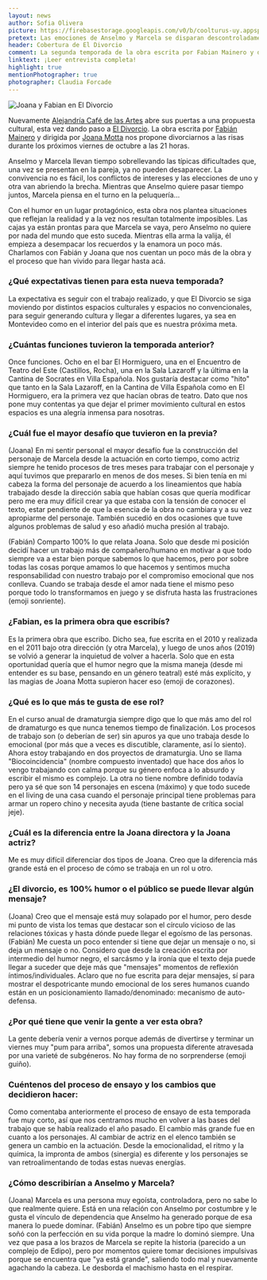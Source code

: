 ```yaml
---
layout: news
author: Sofia Olivera
picture: https://firebasestorage.googleapis.com/v0/b/coolturus-uy.appspot.com/o/news%2Fportadaeldivorciojpg.jpg?alt=media&token=09ae99a9-d6d4-4aca-af4f-cbb0bd520334
pretext: Las emociones de Anselmo y Marcela se disparan descontroladamente cuando ella decide poner fin a su matrimonio de una manera inesperada. Esta pequeña pieza teatral basada en el humor negro trata de dejarnos un mensaje que hasta el día de hoy la humanidad no ha podido descifrar.
header: Cobertura de El Divorcio
comment: La segunda temporada de la obra escrita por Fabian Mainero y dirigida por Joana Motta se reestrenó el pasado viernes y tendrá 3 funciones más los próximos viernes de octubre.
linktext: ¡Leer entrevista completa! 
highlight: true
mentionPhotographer: true
photographer: Claudia Forcade 
---
```

<div class="image-box">
<img src="https://firebasestorage.googleapis.com/v0/b/coolturus-uy.appspot.com/o/news%2Fnoticiaeldivorciojpg.jpg?alt=media&token=ddbc3ee2-a635-4c72-be79-b5326213f12c" alt="Joana y Fabian en El Divorcio"></div>

Nuevamente [Alejandría Café de las Artes](https://www.instagram.com/alejandriauy/) abre sus puertas a una propuesta cultural, esta vez dando paso a [El Divorcio](https://www.instagram.com/eldivorciouy/). La obra escrita por [Fabián Mainero](https://www.instagram.com/fabianmainerouy/) y dirigida por [Joana Motta](https://www.instagram.com/joa_motta/) nos propone divorciarnos a las risas durante los próximos viernes de octubre a las 21 horas.

Anselmo y Marcela llevan tiempo sobrellevando las típicas dificultades que, una vez se presentan en la pareja, ya no pueden desaparecer. La convivencia no es fácil, los conflictos de intereses y las elecciones de uno y otra van abriendo la brecha. Mientras que Anselmo quiere pasar tiempo juntos, Marcela piensa en el turno en la peluquería… 

Con el humor en un lugar protagónico, esta obra nos plantea situaciones que reflejan la realidad y a la vez nos resultan totalmente imposibles. Las cajas ya están prontas para que Marcela se vaya, pero Anselmo no quiere por nada del mundo que esto suceda. Mientras ella arma la valija, él empieza a desempacar los recuerdos y la enamora un poco más. Charlamos con Fabián y Joana que nos cuentan un poco más de la obra y el proceso que han vivido para llegar hasta acá.

### ¿Qué expectativas tienen para esta nueva temporada?
La expectativa es seguir con el trabajo realizado, y que El Divorcio se siga moviendo por distintos espacios culturales y espacios no convencionales, para seguir generando cultura y llegar a diferentes lugares, ya sea en Montevideo como en el interior del país que es nuestra próxima meta. 
 
### ¿Cuántas funciones tuvieron la temporada anterior?
Once funciones. Ocho en el bar El Hormiguero, una en el Encuentro de Teatro del Este  (Castillos, Rocha), una en la Sala Lazaroff y la última en la Cantina de Socrates en Villa Española. Nos gustaría destacar como "hito" que tanto en la Sala Lazaroff, en la Cantina de Villa Española como en El Hormiguero, era la primera vez que hacían obras de teatro. Dato que nos pone muy contentas ya que dejar el primer movimiento cultural en estos espacios es una alegría inmensa para nosotras.
 
### ¿Cuál fue el mayor desafío que tuvieron en la previa?
 
(Joana) En mi sentir personal el mayor desafío fue la construcción del personaje de Marcela desde la actuación en corto tiempo, como actriz siempre he tenido procesos de tres meses para trabajar con el personaje y aquí tuvimos que prepararlo en menos de dos meses. Si bien tenía en mi cabeza la forma del personaje de acuerdo a los lineamientos que había trabajado desde la dirección sabía que habían cosas que quería modificar pero me era muy difícil crear ya que estaba con la tensión de conocer el texto, estar pendiente de que la esencia de la obra no cambiara y a su vez apropiarme del personaje. También sucedió en dos ocasiones que tuve algunos problemas de salud y eso añadió mucha presión al trabajo. 
 
(Fabián) Comparto 100% lo que relata Joana. Solo que desde mi posición decidí hacer un trabajo más de compañero/humano en motivar a que todo siempre va a estar bien porque sabemos lo que hacemos, pero por sobre todas las cosas porque amamos lo que hacemos y sentimos mucha responsabilidad con nuestro trabajo por el compromiso emocional que nos conlleva. Cuando se trabaja desde el amor nada tiene el mismo peso porque todo lo transformamos en juego y se disfruta hasta las frustraciones (emoji sonriente).
### ¿Fabian, es la primera obra que escribís?
Es la primera obra que escribo. Dicho sea, fue escrita en el 2010 y realizada en el 2011 bajo otra dirección (y otra Marcela), y luego de unos años (2019) se volvió a generar la inquietud de volver a hacerla. Solo que en esta oportunidad quería que el humor negro que la misma maneja (desde mi entender es su base, pensando en un género teatral) esté más explícito, y las magias de Joana Motta supieron hacer eso (emoji de corazones). 
### ¿Qué es lo que más te gusta de ese rol?
En el curso anual de dramaturgia siempre digo que lo que más amo del rol de dramaturgo es que nunca tenemos tiempo de finalización. Los procesos de trabajo son (o deberían de ser) sin apuros ya que uno trabaja desde lo emocional (por más que a veces es discutible, claramente, así lo siento). Ahora estoy trabajando en dos proyectos de dramaturgia. Uno se llama "Biocoincidencia" (nombre compuesto inventado) que hace dos años lo vengo trabajando con calma porque su género enfoca a lo absurdo y escribir el mismo es complejo. La otra no tiene nombre definido todavía pero ya sé que son 14 personajes en escena (máximo) y que todo sucede en el living de una casa cuando el personaje principal tiene problemas para armar un ropero chino y necesita ayuda (tiene bastante de crítica social jeje).
 
### ¿Cuál es la diferencia entre la Joana directora y la Joana actriz?
Me es muy difícil diferenciar dos tipos de Joana. Creo que la diferencia más grande está en el proceso de cómo se trabaja en un rol u otro. 
 
### ¿El divorcio, es 100% humor o el público se puede llevar algún mensaje?
(Joana) Creo que el mensaje está muy solapado por el humor, pero desde mi punto de vista los temas que destacar son el círculo vicioso de las relaciones tóxicas y hasta dónde puede llegar el egoísmo de las personas. 
(Fabián) Me cuesta un poco entender si tiene que dejar un mensaje o no, si deja un mensaje o no. Considero que desde la creación escrita por intermedio del humor negro, el sarcásmo y la ironía que el texto deja puede llegar a suceder que deje más que "mensajes" momentos de reflexión íntimos/individuales. Aclaro que no fue escrita para dejar mensajes, sí para mostrar el despotricante mundo emocional de los seres humanos cuando están en un posicionamiento llamado/denominado: mecanismo de auto-defensa.
 
### ¿Por qué tiene que venir la gente a ver esta obra?
La gente debería venir a vernos porque además de divertirse y terminar un viernes muy "pum para arriba", somos una propuesta diferente atravesada por una varieté de subgéneros. No hay forma de no sorprenderse (emoji guiño).
 
### Cuéntenos del proceso de ensayo y los cambios que decidieron hacer:
Como comentaba anteriormente el proceso de ensayo de esta temporada fue muy corto, así que nos centramos mucho en volver a las bases del trabajo que se había realizado el año pasado. El cambio más grande fue en cuanto a los personajes. Al cambiar de actriz en el elenco también se genera un cambio en la actuación. Desde la emocionalidad, el ritmo y la química, la impronta de ambos (sinergia) es diferente y los personajes se van retroalimentando de todas estas nuevas energías.
 
### ¿Cómo describirían a Anselmo y Marcela?
(Joana) Marcela es una persona muy egoísta, controladora, pero no sabe lo que realmente quiere. Está en una relación con Anselmo por costumbre y le gusta el vínculo de dependencia que Anselmo ha generado porque de esa manera lo puede dominar. 
(Fabián) Anselmo es un pobre tipo que siempre soñó con la perfección en su vida porque la madre lo dominó siempre. Una vez que pasa a los brazos de Marcela se repite la historia (parecido a un complejo de Edipo), pero por momentos quiere tomar decisiones impulsivas porque se encuentra que "ya está grande", saliendo todo mal y nuevamente agachando la cabeza. Le desborda el machismo hasta en el respirar.